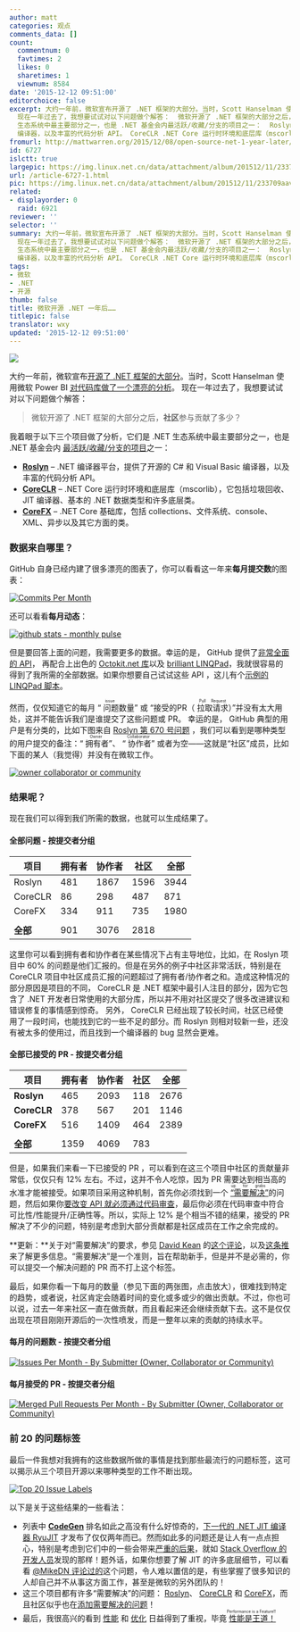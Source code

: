 ```yaml
---
author: matt
categories: 观点
comments_data: []
count:
  commentnum: 0
  favtimes: 2
  likes: 0
  sharetimes: 1
  viewnum: 8584
date: '2015-12-12 09:51:00'
editorchoice: false
excerpt: 大约一年前，微软宣布开源了 .NET 框架的大部分。当时，Scott Hanselman 使用微软 Power BI对代码库做了一个漂亮的分析。
  现在一年过去了，我想要试试对以下问题做个解答：  微软开源了 .NET 框架的大部分之后，社区参与贡献了多少？  我着眼于以下三个项目做了分析，它们是 .NET
  生态系统中最主要部分之一，也是 .NET 基金会内最活跃/收藏/分支的项目之一：  Roslyn .NET 编译器平台，提供了开源的 C# 和 Visual Basic
  编译器，以及丰富的代码分析 API。 CoreCLR .NET Core 运行时环境和底层库（mscorlib），它包括垃圾回收、JIT 编译器
fromurl: http://mattwarren.org/2015/12/08/open-source-net-1-year-later/
id: 6727
islctt: true
largepic: https://img.linux.net.cn/data/attachment/album/201512/11/233709aavkkvzkz5awk5kk.jpg
url: /article-6727-1.html
pic: https://img.linux.net.cn/data/attachment/album/201512/11/233709aavkkvzkz5awk5kk.jpg.thumb.jpg
related:
- displayorder: 0
  raid: 6921
reviewer: ''
selector: ''
summary: 大约一年前，微软宣布开源了 .NET 框架的大部分。当时，Scott Hanselman 使用微软 Power BI对代码库做了一个漂亮的分析。
  现在一年过去了，我想要试试对以下问题做个解答：  微软开源了 .NET 框架的大部分之后，社区参与贡献了多少？  我着眼于以下三个项目做了分析，它们是 .NET
  生态系统中最主要部分之一，也是 .NET 基金会内最活跃/收藏/分支的项目之一：  Roslyn .NET 编译器平台，提供了开源的 C# 和 Visual Basic
  编译器，以及丰富的代码分析 API。 CoreCLR .NET Core 运行时环境和底层库（mscorlib），它包括垃圾回收、JIT 编译器
tags:
- 微软
- .NET
- 开源
thumb: false
title: 微软开源 .NET 一年后……
titlepic: false
translator: wxy
updated: '2015-12-12 09:51:00'
---
```


![](/data/attachment/album/201512/11/233709aavkkvzkz5awk5kk.jpg)


大约一年前，微软宣布[开源了 .NET 框架的大部分](/article-4209-1.html)。当时，Scott Hanselman 使用微软 Power BI [对代码库做了一个漂亮的分析](http://www.hanselman.com/blog/TheNETCoreCLRIsNowOpenSourceSoIRanTheGitHubRepoThroughMicrosoftPowerBI.aspx)。 现在一年过去了，我想要试试对以下问题做个解答：



> 
> 微软开源了 .NET 框架的大部分之后，**社区**参与贡献了多少？
> 
> 
> 


我着眼于以下三个项目做了分析，它们是 .NET 生态系统中最主要部分之一，也是 .NET 基金会内 [最活跃/收藏/分支的项目](https://github.com/dotnet/)之一：


* [**Roslyn**](https://github.com/dotnet/roslyn/) – .NET 编译器平台，提供了开源的 C# 和 Visual Basic 编译器，以及丰富的代码分析 API。
* [**CoreCLR**](https://github.com/dotnet/coreclr/) – .NET Core 运行时环境和底层库（mscorlib），它包括垃圾回收、JIT 编译器、基本的 .NET 数据类型和许多底层类。
* [**CoreFX**](https://github.com/dotnet/corefx/) – .NET Core 基础库，包括 collections、文件系统、console、XML、异步以及其它方面的类。


### 数据来自哪里？


GitHub 自身已经内建了很多漂亮的图表了，你可以看看这一年来**每月提交数**的图表：


[![Commits Per Month](/data/attachment/album/201512/11/233737iowqnu2i63vw5ifu.png)](https://github.com/dotnet/roslyn/graphs/contributors)


还可以看看**每月动态**：


[![github stats - monthly pulse](/data/attachment/album/201512/11/233738sj5da7uao5og2lp7.png)](https://github.com/dotnet/roslyn/pulse/monthly)


但是要回答上面的问题，我需要更多的数据。幸运的是， GitHub 提供了[非常全面的 API](https://developer.github.com/v3/)， 再配合上出色的 [Octokit.net 库](https://github.com/octokit/octokit.net)以及 [brilliant LINQPad](https://www.linqpad.net/)，我就很容易的得到了我所需的全部数据。如果你想要自己试试这些 API ，这儿有个[示例的 LINQPad 脚本](https://gist.github.com/mattwarren/894aa5f46ca62a63764a)。


然而，仅仅知道它的每月 “<ruby> 问题 <rp>  （ </rp> <rt>  issue </rt> <rp>  ） </rp></ruby>数量” 或 “接受的PR（ <ruby> 拉取请求 <rp>  （ </rp> <rt>  Pull Request </rt> <rp>  ） </rp></ruby>）”并没有太大用处，这并不能告诉我们是谁提交了这些问题或 PR。 幸运的是， GitHub 典型的用户是有分类的，比如下图来自 [Roslyn 第 670 号问题](https://github.com/dotnet/roslyn/issues/670) ，我们可以看到是哪种类型的用户提交的备注：“<ruby> 拥有者 <rp>  （ </rp> <rt>  Owner </rt> <rp>  ） </rp></ruby>”、 “<ruby> 协作者 <rp>  （ </rp> <rt>  Collaborator </rt> <rp>  ） </rp></ruby>” 或者为空——这就是“社区”成员，比如下面的某人（我觉得）并没有在微软工作。


[![owner collaborator or community](/data/attachment/album/201512/11/233738tiztkdky54mutymk.png)](https://cloud.githubusercontent.com/assets/157298/11634101/8abd7210-9d06-11e5-82b0-570f296cf433.png)


### **结果呢？**


现在我们可以得到我们所需的数据，也就可以生成结果了。


#### **全部问题 - 按提交者分组**




| 项目 | **拥有者** | **协作者** | **社区** | **全部** |
| --- | --- | --- | --- | --- |
| Roslyn | 481 | 1867 | 1596 | 3944 |
| CoreCLR | 86 | 298 | 487 | 871 |
| CoreFX | 334 | 911 | 735 | 1980 |
|  |  |  |  |  |
| **全部** | 901 | 3076 | 2818 |  |


这里你可以看到拥有者和协作者在某些情况下占有主导地位，比如，在 Roslyn 项目中 60% 的问题是他们汇报的。但是在另外的例子中社区非常活跃，特别是在 CoreCLR 项目中社区成员汇报的问题超过了拥有者/协作者之和。造成这种情况的部分原因是项目的不同， CoreCLR 是 .NET 框架中最引人注目的部分，因为它包含了 .NET 开发者日常使用的大部分库，所以并不用对社区提交了很多改进建议和错误修复的事情感到惊奇。 另外， CoreCLR 已经出现了较长时间，社区已经使用了一段时间，也能找到它的一些不足的部分。而 Roslyn 则相对较新一些，还没有被太多的使用过，而且找到一个编译器的 bug 显然会更难。


#### 全部已接受的 PR - 按提交者分组




| 项目 | **拥有者** | **协作者** | **社区** | **全部** |
| --- | --- | --- | --- | --- |
| **Roslyn** | 465 | 2093 | 118 | 2676 |
| **CoreCLR** | 378 | 567 | 201 | 1146 |
| **CoreFX** | 516 | 1409 | 464 | 2389 |
|  |  |  |  |  |
| **全部** | 1359 | 4069 | 783 |  |


但是，如果我们来看一下已接受的 PR ，可以看到在这三个项目中社区的贡献量非常低，仅仅只有 12% 左右。不过，这并不令人吃惊，因为 PR 需要达到相当高的水准才能被接受。如果项目采用这种机制，首先你必须找到一个<ruby> <a href="https://github.com/dotnet/corefx/labels/up%20for%20grabs">  “需要解决” </a> <rp>  （ </rp> <rt>  up for grabs </rt> <rp>  ） </rp></ruby>的问题，然后如果你[要改变 API 就必须通过代码审查](http://blogs.msdn.com/b/dotnet/archive/2015/01/08/api-review-process-for-net-core.aspx)，最后你必须在代码审查中符合可比性/性能提升/正确性等。所以，实际上 12% 是个相当不错的结果，接受的 PR 解决了不少的问题，特别是考虑到大部分贡献都是社区成员在工作之余完成的。


**更新：**关于对“需要解决”的要求，参见 [David Kean](https://github.com/davkean) 的[这个评论](http://mattwarren.org/2015/12/08/open-source-net-1-year-later/#comment-7091)，以及[这条推](https://twitter.com/leppie/status/674285812146675714)来了解更多信息。“需要解决”是一个准则，旨在帮助新手，但是并不是必需的，你可以提交一个解决问题的 PR 而不打上这个标签。


最后，如果你看一下每月的数量（参见下面的两张图，点击放大），很难找到特定的趋势，或者说，社区肯定会随着时间的变化或多或少的做出贡献。不过，你也可以说，过去一年来社区一直在做贡献，而且看起来还会继续贡献下去。这不是仅仅出现在项目刚刚开源后的一次性喷发，而是一整年以来的贡献的持续水平。


#### **每月的问题数 - 按提交者分组**


[![Issues Per Month - By Submitter (Owner, Collaborator or Community)](/data/attachment/album/201512/11/233738j45uw7wzk4x3odo7.png)](https://cloud.githubusercontent.com/assets/157298/11596712/ad28f518-9aae-11e5-81d9-42bc22903d09.png)


#### **每月接受的 PR - 按提交者分组**


[![Merged Pull Requests Per Month - By Submitter (Owner, Collaborator or Community)](/data/attachment/album/201512/11/233738marnpgpzsel7zpiu.png)](https://cloud.githubusercontent.com/assets/157298/11652755/785d0d20-9d91-11e5-9802-834bb3955718.png)


### **前 20 的问题标签**


最后一件我想对我拥有的这些数据所做的事情是找到那些最流行的问题标签，这可以揭示从三个项目开源以来哪种类型的工作不断出现。


[![Top 20 Issue Labels](/data/attachment/album/201512/11/233739xzz2shrt1v8uqrh2.png)](https://cloud.githubusercontent.com/assets/157298/11633496/8505205a-9d03-11e5-89fd-33384b20306c.png)


以下是关于这些结果的一些看法：


* 列表中 **[CodeGen](https://github.com/dotnet/coreclr/labels/CodeGen)** 排名如此之高没有什么好惊奇的，[下一代的 .NET JIT 编译器 RyuJIT](http://blogs.msdn.com/b/dotnet/archive/2013/09/30/ryujit-the-next-generation-jit-compiler.aspx) 才发布了仅仅两年而已。然而如此多的问题还是让人有一点点担心，特别是考虑到它们中的一些会带来[严重的后果](https://github.com/dotnet/coreclr/issues/1296)，就如 [Stack Overflow 的开发人员](http://nickcraver.com/blog/2015/07/27/why-you-should-wait-on-dotnet-46/)发现的那样！题外话，如果你想要了解 JIT 的许多底层细节，可以看看 [@MikeDN 评论过的](https://github.com/dotnet/coreclr/issues?utf8=%E2%9C%93&q=commenter%3Amikedn+type%3Aissue)这个问题，令人难以置信的是，有些掌握了很多知识的人却自己并不从事这方面工作，甚至是微软的另外团队的！
* 这三个项目都有许多“需要解决”的问题： [Roslyn](https://github.com/dotnet/roslyn/labels/Up%20for%20Grabs)、 [CoreCLR](https://github.com/dotnet/coreclr/labels/up-for-grabs) 和 [CoreFX](https://github.com/dotnet/corefx/labels/up%20for%20grabs)，而且社区似乎也在[添加需要解决的问题](https://github.com/dotnet/corefx/labels/grabbed%20by%20community)！
* 最后，我很高兴的看到 [性能](https://github.com/dotnet/corefx/labels/performance) 和 [优化](https://github.com/dotnet/coreCLR/labels/optimization) 日益得到了重视，毕竟<ruby> <a href="http://mattwarren.org/speaking/">  性能是王道！ </a> <rp>  （ </rp> <rt>  Performance is a Feature!! </rt> <rp>  ） </rp></ruby>